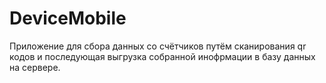 # DeviceMobile
Приложение для сбора данных со счётчиков путём сканирования qr кодов и последующая выгрузка собранной инофрмации в базу данных на сервере. 
